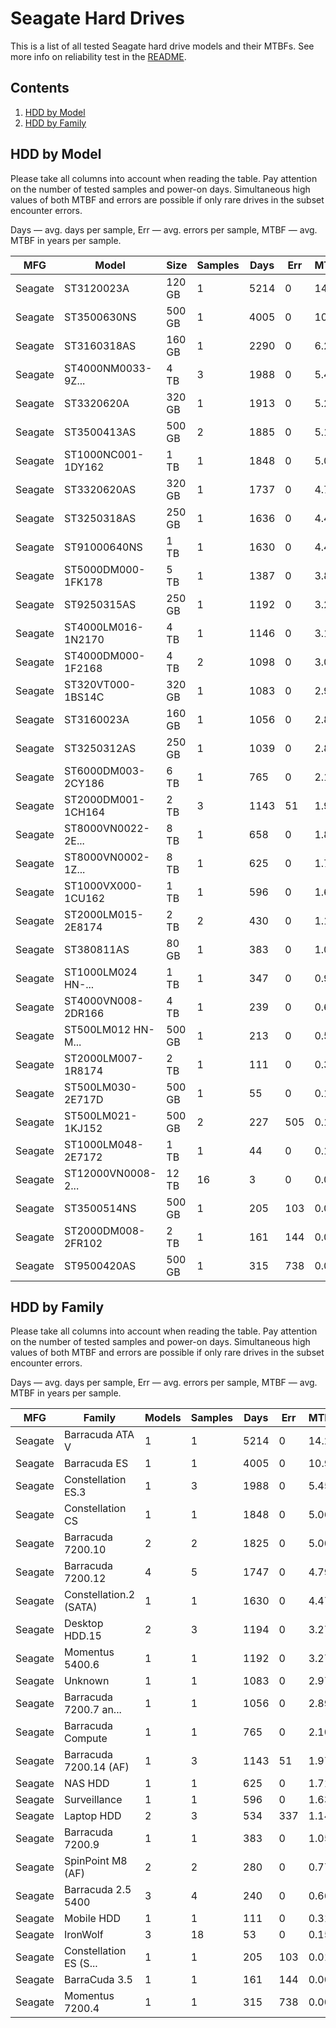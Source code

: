 Seagate Hard Drives
===================

This is a list of all tested Seagate hard drive models and their MTBFs. See more
info on reliability test in the [README](https://github.com/bsdhw/SMART).

Contents
--------

1. [ HDD by Model  ](#hdd-by-model)
2. [ HDD by Family ](#hdd-by-family)

HDD by Model
------------

Please take all columns into account when reading the table. Pay attention on the
number of tested samples and power-on days. Simultaneous high values of both MTBF
and errors are possible if only rare drives in the subset encounter errors.

Days   — avg. days per sample,
Err    — avg. errors per sample,
MTBF   — avg. MTBF in years per sample.

| MFG       | Model              | Size   | Samples | Days  | Err   | MTBF   |
|-----------|--------------------|--------|---------|-------|-------|--------|
| Seagate   | ST3120023A         | 120 GB | 1       | 5214  | 0     | 14.29  |
| Seagate   | ST3500630NS        | 500 GB | 1       | 4005  | 0     | 10.97  |
| Seagate   | ST3160318AS        | 160 GB | 1       | 2290  | 0     | 6.27   |
| Seagate   | ST4000NM0033-9Z... | 4 TB   | 3       | 1988  | 0     | 5.45   |
| Seagate   | ST3320620A         | 320 GB | 1       | 1913  | 0     | 5.24   |
| Seagate   | ST3500413AS        | 500 GB | 2       | 1885  | 0     | 5.17   |
| Seagate   | ST1000NC001-1DY162 | 1 TB   | 1       | 1848  | 0     | 5.06   |
| Seagate   | ST3320620AS        | 320 GB | 1       | 1737  | 0     | 4.76   |
| Seagate   | ST3250318AS        | 250 GB | 1       | 1636  | 0     | 4.48   |
| Seagate   | ST91000640NS       | 1 TB   | 1       | 1630  | 0     | 4.47   |
| Seagate   | ST5000DM000-1FK178 | 5 TB   | 1       | 1387  | 0     | 3.80   |
| Seagate   | ST9250315AS        | 250 GB | 1       | 1192  | 0     | 3.27   |
| Seagate   | ST4000LM016-1N2170 | 4 TB   | 1       | 1146  | 0     | 3.14   |
| Seagate   | ST4000DM000-1F2168 | 4 TB   | 2       | 1098  | 0     | 3.01   |
| Seagate   | ST320VT000-1BS14C  | 320 GB | 1       | 1083  | 0     | 2.97   |
| Seagate   | ST3160023A         | 160 GB | 1       | 1056  | 0     | 2.89   |
| Seagate   | ST3250312AS        | 250 GB | 1       | 1039  | 0     | 2.85   |
| Seagate   | ST6000DM003-2CY186 | 6 TB   | 1       | 765   | 0     | 2.10   |
| Seagate   | ST2000DM001-1CH164 | 2 TB   | 3       | 1143  | 51    | 1.97   |
| Seagate   | ST8000VN0022-2E... | 8 TB   | 1       | 658   | 0     | 1.80   |
| Seagate   | ST8000VN0002-1Z... | 8 TB   | 1       | 625   | 0     | 1.71   |
| Seagate   | ST1000VX000-1CU162 | 1 TB   | 1       | 596   | 0     | 1.63   |
| Seagate   | ST2000LM015-2E8174 | 2 TB   | 2       | 430   | 0     | 1.18   |
| Seagate   | ST380811AS         | 80 GB  | 1       | 383   | 0     | 1.05   |
| Seagate   | ST1000LM024 HN-... | 1 TB   | 1       | 347   | 0     | 0.95   |
| Seagate   | ST4000VN008-2DR166 | 4 TB   | 1       | 239   | 0     | 0.66   |
| Seagate   | ST500LM012 HN-M... | 500 GB | 1       | 213   | 0     | 0.59   |
| Seagate   | ST2000LM007-1R8174 | 2 TB   | 1       | 111   | 0     | 0.31   |
| Seagate   | ST500LM030-2E717D  | 500 GB | 1       | 55    | 0     | 0.15   |
| Seagate   | ST500LM021-1KJ152  | 500 GB | 2       | 227   | 505   | 0.14   |
| Seagate   | ST1000LM048-2E7172 | 1 TB   | 1       | 44    | 0     | 0.12   |
| Seagate   | ST12000VN0008-2... | 12 TB  | 16      | 3     | 0     | 0.01   |
| Seagate   | ST3500514NS        | 500 GB | 1       | 205   | 103   | 0.01   |
| Seagate   | ST2000DM008-2FR102 | 2 TB   | 1       | 161   | 144   | 0.00   |
| Seagate   | ST9500420AS        | 500 GB | 1       | 315   | 738   | 0.00   |

HDD by Family
-------------

Please take all columns into account when reading the table. Pay attention on the
number of tested samples and power-on days. Simultaneous high values of both MTBF
and errors are possible if only rare drives in the subset encounter errors.

Days   — avg. days per sample,
Err    — avg. errors per sample,
MTBF   — avg. MTBF in years per sample.

| MFG       | Family                 | Models | Samples | Days  | Err   | MTBF   |
|-----------|------------------------|--------|---------|-------|-------|--------|
| Seagate   | Barracuda ATA V        | 1      | 1       | 5214  | 0     | 14.29  |
| Seagate   | Barracuda ES           | 1      | 1       | 4005  | 0     | 10.97  |
| Seagate   | Constellation ES.3     | 1      | 3       | 1988  | 0     | 5.45   |
| Seagate   | Constellation CS       | 1      | 1       | 1848  | 0     | 5.06   |
| Seagate   | Barracuda 7200.10      | 2      | 2       | 1825  | 0     | 5.00   |
| Seagate   | Barracuda 7200.12      | 4      | 5       | 1747  | 0     | 4.79   |
| Seagate   | Constellation.2 (SATA) | 1      | 1       | 1630  | 0     | 4.47   |
| Seagate   | Desktop HDD.15         | 2      | 3       | 1194  | 0     | 3.27   |
| Seagate   | Momentus 5400.6        | 1      | 1       | 1192  | 0     | 3.27   |
| Seagate   | Unknown                | 1      | 1       | 1083  | 0     | 2.97   |
| Seagate   | Barracuda 7200.7 an... | 1      | 1       | 1056  | 0     | 2.89   |
| Seagate   | Barracuda Compute      | 1      | 1       | 765   | 0     | 2.10   |
| Seagate   | Barracuda 7200.14 (AF) | 1      | 3       | 1143  | 51    | 1.97   |
| Seagate   | NAS HDD                | 1      | 1       | 625   | 0     | 1.71   |
| Seagate   | Surveillance           | 1      | 1       | 596   | 0     | 1.63   |
| Seagate   | Laptop HDD             | 2      | 3       | 534   | 337   | 1.14   |
| Seagate   | Barracuda 7200.9       | 1      | 1       | 383   | 0     | 1.05   |
| Seagate   | SpinPoint M8 (AF)      | 2      | 2       | 280   | 0     | 0.77   |
| Seagate   | Barracuda 2.5 5400     | 3      | 4       | 240   | 0     | 0.66   |
| Seagate   | Mobile HDD             | 1      | 1       | 111   | 0     | 0.31   |
| Seagate   | IronWolf               | 3      | 18      | 53    | 0     | 0.15   |
| Seagate   | Constellation ES (S... | 1      | 1       | 205   | 103   | 0.01   |
| Seagate   | BarraCuda 3.5          | 1      | 1       | 161   | 144   | 0.00   |
| Seagate   | Momentus 7200.4        | 1      | 1       | 315   | 738   | 0.00   |
